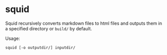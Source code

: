 # squid
Squid recursively converts markdown files to html files and outputs them in a specified directory or `build/` by default.

Usage:
```bash
squid [-o outputdir/] inputdir/
```
